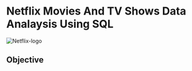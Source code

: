 # Netflix Movies And TV Shows Data Analaysis Using SQL 

![Netflix-logo](https://github.com/SangeethaSankar-hub/netflix_sql_project/raw/main/Netflix_Logo.png)

## Objective
